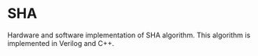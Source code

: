 # SHA
Hardware and software implementation of SHA algorithm. This algorithm is implemented in Verilog and C++.
